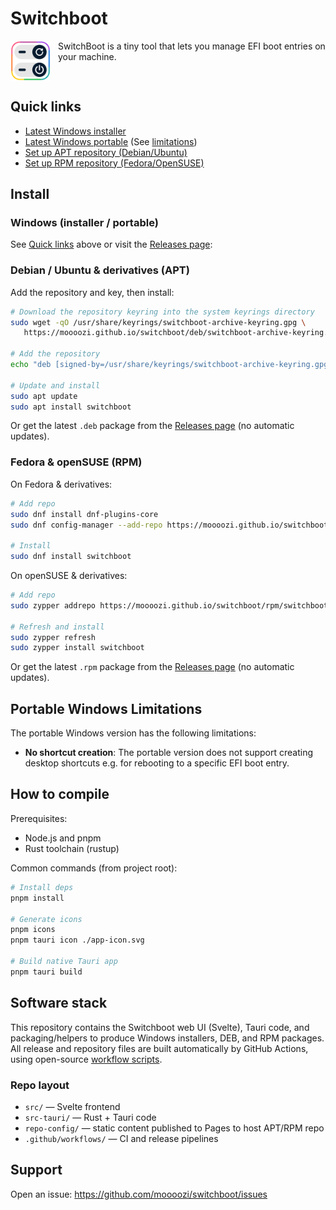 # Switchboot

<div style="display:flex;align-items:flex-start;gap:12px">
   <img src="./app-icon.svg" alt="Switchboot app icon" width="64" height="64" />
   <p style="margin:0">SwitchBoot is a tiny tool that lets you manage EFI boot entries on your machine.</p>
</div>

<a id="quick-links"></a>

## Quick links

- [Latest Windows installer](https://github.com/moooozi/switchboot/releases/latest/download/Switchboot_x64-setup.exe)
- [Latest Windows portable](https://github.com/moooozi/switchboot/releases/latest/download/Switchboot_x64-portable.exe) (See [limitations](#portable-limitations))
- [Set up APT repository (Debian/Ubuntu)](#deb)
- [Set up RPM repository (Fedora/OpenSUSE)](#rpm)

## Install

### Windows (installer / portable)

See [Quick links](#quick-links) above or visit the [Releases page](https://github.com/moooozi/switchboot/releases/latest):

<a id="deb"></a>

### Debian / Ubuntu & derivatives (APT)

Add the repository and key, then install:

```bash
# Download the repository keyring into the system keyrings directory
sudo wget -qO /usr/share/keyrings/switchboot-archive-keyring.gpg \
   https://moooozi.github.io/switchboot/deb/switchboot-archive-keyring.gpg

# Add the repository
echo "deb [signed-by=/usr/share/keyrings/switchboot-archive-keyring.gpg] https://moooozi.github.io/switchboot/deb stable main" | sudo tee /etc/apt/sources.list.d/switchboot.list

# Update and install
sudo apt update
sudo apt install switchboot
```

Or get the latest `.deb` package from the [Releases page](https://github.com/moooozi/switchboot/releases/latest) (no automatic updates).

<a id="rpm"></a>

### Fedora & openSUSE (RPM)

On Fedora & derivatives:

```bash
# Add repo
sudo dnf install dnf-plugins-core
sudo dnf config-manager --add-repo https://moooozi.github.io/switchboot/rpm/switchboot.repo

# Install
sudo dnf install switchboot
```

On openSUSE & derivatives:

```bash
# Add repo
sudo zypper addrepo https://moooozi.github.io/switchboot/rpm/switchboot.repo

# Refresh and install
sudo zypper refresh
sudo zypper install switchboot
```

Or get the latest `.rpm` package from the [Releases page](https://github.com/moooozi/switchboot/releases/latest) (no automatic updates).

<a id="portable-limitations"></a>

## Portable Windows Limitations

The portable Windows version has the following limitations:

- **No shortcut creation**: The portable version does not support creating desktop shortcuts e.g. for rebooting to a specific EFI boot entry.

## How to compile

Prerequisites:

- Node.js and pnpm
- Rust toolchain (rustup)

Common commands (from project root):

```bash
# Install deps
pnpm install

# Generate icons
pnpm icons
pnpm tauri icon ./app-icon.svg

# Build native Tauri app
pnpm tauri build
```

## Software stack

This repository contains the Switchboot web UI (Svelte), Tauri code, and packaging/helpers to produce Windows installers, DEB, and RPM packages. All release and repository files are built automatically by GitHub Actions, using open-source [workflow scripts](https://github.com/moooozi/switchboot/tree/main/.github/workflows).

### Repo layout

- `src/` — Svelte frontend
- `src-tauri/` — Rust + Tauri code
- `repo-config/` — static content published to Pages to host APT/RPM repo
- `.github/workflows/` — CI and release pipelines

## Support

Open an issue: https://github.com/moooozi/switchboot/issues
